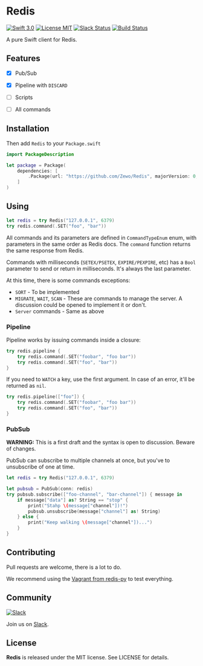 Redis
======
[![Swift 3.0](https://img.shields.io/badge/Swift-3.0-orange.svg?style=flat)](https://swift.org)
[![License MIT](https://img.shields.io/badge/License-MIT-blue.svg?style=flat)](https://tldrlegal.com/license/mit-license)
[![Slack Status](https://zewo-slackin.herokuapp.com/badge.svg)](https://zewo-slackin.herokuapp.com)
[![Build Status](https://travis-ci.org/Zewo/Redis.svg?branch=master)](https://travis-ci.org/Zewo/Redis)

A pure Swift client for Redis.

## Features

- [x] Pub/Sub
- [x] Pipeline with `DISCARD`
- [ ] Scripts
- [ ] All commands


## Installation

Then add `Redis` to your `Package.swift`

```swift
import PackageDescription

let package = Package(
    dependencies: [
        .Package(url: "https://github.com/Zewo/Redis", majorVersion: 0, minor: 3)
    ]
)
```

## Using

```swift
let redis = try Redis("127.0.0.1", 6379)
try redis.command(.SET("foo", "bar"))
```

All commands and its parameters are defined in `CommandTypeEnum` enum, with parameters in the same order as Redis docs. The `command` function returns the same response from Redis.

Commands with milliseconds (`SETEX/PSETEX`, `EXPIRE/PEXPIRE`, etc) has a `Bool` parameter to send or return in milliseconds. 
It's always the last parameter.

At this time, there is some commands exceptions:
* `SORT` - To be implemented
* `MIGRATE`, `WAIT`, `SCAN` - These are commands to manage the server. A discussion could be opened to implement it or don't.
* `Server` commands - Same as above

### Pipeline

Pipeline works by issuing commands inside a closure:

```swift
try redis.pipeline {
	try redis.command(.SET("foobar", "foo bar"))
	try redis.command(.SET("foo", "bar"))
}
```

If you need to `WATCH` a key, use the first argument. In case of an error, it'll be returned as `nil`.

```swift
try redis.pipeline(["foo"]) {
	try redis.command(.SET("foobar", "foo bar"))
	try redis.command(.SET("foo", "bar"))
}
```

### PubSub

__WARNING:__ This is a first draft and the syntax is open to discussion. Beware of changes.

PubSub can subscribe to multiple channels at once, but you've to unsubscribe of one at time.

```swift
let redis = try Redis("127.0.0.1", 6379)

let pubsub = PubSub(conn: redis)
try pubsub.subscribe(["foo-channel", "bar-channel"]) { message in 
	if message["data"] as? String == "stop" {
		print("Stahp \(message["channel"])!")
		pubsub.unsubscribe(message["channel"] as! String)
	} else {
		print("Keep walking \(message["channel"])...")
	}
}
```

## Contributing

Pull requests are welcome, there is a lot to do.

We recommend using the [Vagrant from redis-py](https://github.com/andymccurdy/redis-py/tree/master/vagrant) to test everything.

## Community

[![Slack](http://s13.postimg.org/ybwy92ktf/Slack.png)](https://zewo-slackin.herokuapp.com)

Join us on [Slack](https://zewo-slackin.herokuapp.com).

License
-------

**Redis** is released under the MIT license. See LICENSE for details.






